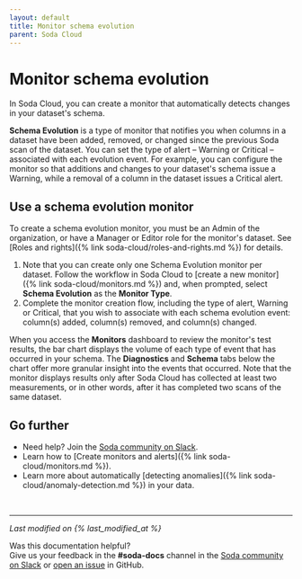 ```yaml
---
layout: default
title: Monitor schema evolution
parent: Soda Cloud 
---
```


# Monitor schema evolution

In Soda Cloud, you can create a monitor that automatically detects changes in your dataset's schema. 

**Schema Evolution** is a type of monitor that notifies you when columns in a dataset have been added, removed, or changed since the previous Soda scan of the dataset. You can set the type of alert – Warning or Critical – associated with each evolution event. For example, you can configure the monitor so that additions and changes to your dataset's schema issue a Warning, while a removal of a column in the dataset issues a Critical alert.  




## Use a schema evolution monitor

To create a schema evolution monitor, you must be an Admin of the organization, or have a Manager or Editor role for the monitor's dataset. See [Roles and rights]({% link soda-cloud/roles-and-rights.md %}) for details. 

1. Note that you can create only one Schema Evolution monitor per dataset. Follow the workflow in Soda Cloud to [create a new monitor]({% link soda-cloud/monitors.md %}) and, when prompted, select **Schema Evolution** as the **Monitor Type**. 
2. Complete the monitor creation flow, including the type of alert, Warning or Critical, that you wish to associate with each schema evolution event: column(s) added, column(s) removed, and column(s) changed.

When you access the **Monitors** dashboard to review the monitor's test results, the bar chart displays the volume of each type of event that has occurred in your schema. The **Diagnostics** and **Schema** tabs below the chart offer more granular insight into the events that occurred. Note that the monitor displays results only after Soda Cloud has collected at least two measurements, or in other words, after it has completed two scans of the same dataset.


## Go further

* Need help? Join the <a href="http://community.soda.io/slack" target="_blank"> Soda community on Slack</a>.
* Learn how to [Create monitors and alerts]({% link soda-cloud/monitors.md %}).
* Learn more about automatically [detecting anomalies]({% link soda-cloud/anomaly-detection.md %}) in your data. 
<br />

---
*Last modified on {% last_modified_at %}*

Was this documentation helpful? <br /> Give us your feedback in the **#soda-docs** channel in the <a href="http://community.soda.io/slack" target="_blank"> Soda community on Slack</a> or <a href="https://github.com/sodadata/docs/issues/new" target="_blank">open an issue</a> in GitHub.